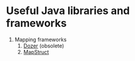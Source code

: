 # Useful Java libraries and frameworks
1. Mapping frameworks
    1. [Dozer](https://github.com/DozerMapper/dozer) (obsolete)
    2. [MapStruct](https://github.com/mapstruct/mapstruct)
